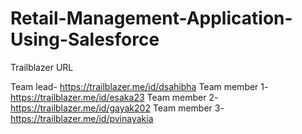 # Retail-Management-Application-Using-Salesforce
Trailblazer URL

Team lead- https://trailblazer.me/id/dsahibha
Team member 1- https://trailblazer.me/id/esaka23
Team member 2- https://trailblazer.me/id/gayak202
Team member 3- https://trailblazer.me/id/pvinayakia
